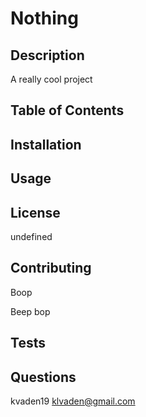 # Nothing
  ## Description
  A really cool project

  ## Table of Contents
  ## Installation
  
  ## Usage
  
  ## License
  undefined
  ## Contributing
  Boop

Beep bop

  ## Tests
  
  ## Questions
  kvaden19
  klvaden@gmail.com
